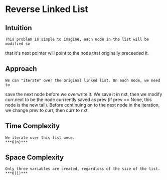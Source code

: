 # Reverse Linked List

## Intuition
    This problem is simple to imagine, each node in the list will be modified so
that it's next pointer will point to the node that originally preceeded it. 

## Approach
    We can "iterate" over the original linked list. On each node, we need to
save the next node before we overwrite it. We save it in nxt, then we modify
curr.next to be the node currrently saved as prev (if prev == None, this node is
the new tail). Before continuing on to the next node in the iteration, we change
prev to curr, then curr to nxt.

## Time Complexity
    We iterate over this list once.
    ***O(n)***

## Space Complexity
    Only three variables are created, regardless of the size of the list.
    ***O(1)***
